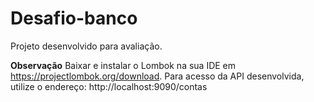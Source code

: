 # Desafio-banco
Projeto desenvolvido para avaliação.

**Observação**
Baixar e instalar o Lombok na sua IDE em https://projectlombok.org/download.
Para acesso da API desenvolvida, utilize o endereço: http://localhost:9090/contas